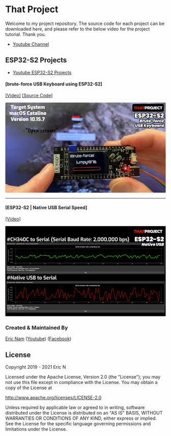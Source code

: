 # That Project

Welcome to my project repository. 
The source code for each project can be downloaded here, and please refer to the below video for the project tutorial.
Thank you.
  
* [Youtube Channel](https://youtube.com/c/ThatProject) 

## ESP32-S2 Projects

* [Youtube ESP32-S2 Projects](https://www.youtube.com/playlist?list=PLnq7JUnBumAyqwFbaS0L65VFUXKTGjtpQ)

#### [brute-force USB Keyboard using ESP32-S2]
[[Video]](https://youtu.be/AJ1lSk_aK6M) [[Source Code]](https://github.com/0015/ESP32-S2-Projects/tree/main/Brute-force_Keyboard/Brute-force_Keyboard_0.1)

<img width="800" src="https://github.com/0015/ESP32-S2-Projects/blob/main/misc/1_brute-force_usb_keyboard.png">

---

#### [ESP32-S2 | Native USB Serial Speed]
[[Video]](https://youtu.be/-O-Bvscjx14)

<img width="800" src="https://github.com/0015/ESP32-S2-Projects/blob/main/misc/0_native_usb_speed_test.png">


### Created & Maintained By

[Eric Nam](https://github.com/0015)
([Youtube](https://youtube.com/c/ThatProject))
([Facebook](https://www.facebook.com/groups/138965931539175))


## License

Copyright 2019 - 2021 Eric N

Licensed under the Apache License, Version 2.0 (the "License");
you may not use this file except in compliance with the License.
You may obtain a copy of the License at

http://www.apache.org/licenses/LICENSE-2.0

Unless required by applicable law or agreed to in writing, software
distributed under the License is distributed on an "AS IS" BASIS,
WITHOUT WARRANTIES OR CONDITIONS OF ANY KIND, either express or implied.
See the License for the specific language governing permissions and
limitations under the License.
